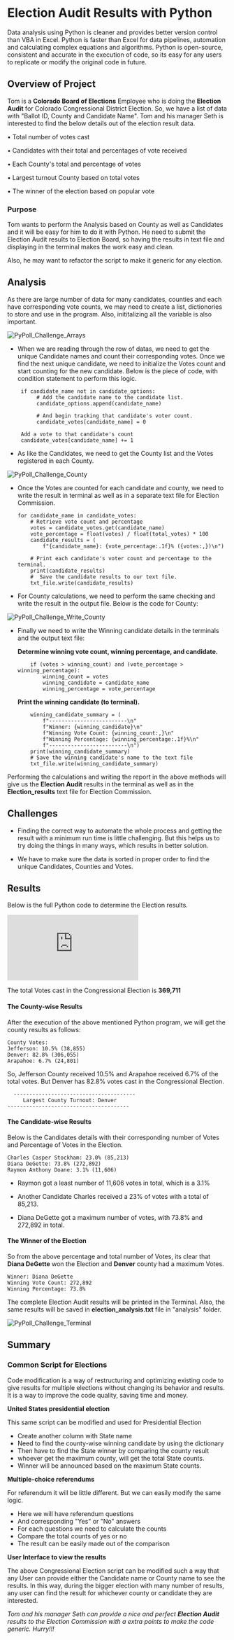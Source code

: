 # Election Audit Results with Python

Data analysis using Python is cleaner and provides better version control than VBA in Excel. Python is faster than Excel for data pipelines, automation and calculating complex equations and algorithms. Python is open-source, consistent and accurate in the execution of code, so its easy for any users to replicate or modify the original code in future.

## Overview of Project

Tom is a **Colorado Board of Elections** Employee who is doing the **Election Audit** for Colorado Congressional District Election. So, we have a list of data with "Ballot ID, County and Candidate Name". Tom and his manager Seth is interested to find the below details out of the election result data.

  •	Total number of votes cast

  •	Candidates with their total and percentages of vote received
  
  •	Each County's total and percentage of votes 
  
  •	Largest turnout County based on total votes 
  
  •	The winner of the election based on popular vote
 
### Purpose

Tom wants to perform the Analysis based on County as well as Candidates and it will be easy for him to do it with Python. He need to submit the Election Audit results to Election Board, so having the results in text file and displaying in the terminal makes the work easy and clean. 

Also, he may want to refactor the script to make it generic for any election. 

## Analysis 

As there are large number of data for many candidates, counties and each have corresponding vote counts, we may need to create a list, dictionories to store and use in the program. Also, inititalizing all the variable is also important.

![PyPoll_Challenge_Arrays](https://github.com/saranyadurairaju/Module3-Final-Assignment-Analysis/blob/main/PyPoll_Challenge_Arrays.png)

* When we are reading through the row of datas, we need to get the unique Candidate names and count their corresponding votes. Once we find the next unique candidate, we need to initialize the Votes count and start counting for the new candidate. Below is the piece of code, with condition statement to perform this logic.


       if candidate_name not in candidate_options:
            # Add the candidate name to the candidate list.
            candidate_options.append(candidate_name)

            # And begin tracking that candidate's voter count.
            candidate_votes[candidate_name] = 0
            
       Add a vote to that candidate's count
       candidate_votes[candidate_name] += 1


* As like the Candidates, we need to get the County list and the Votes registered in each County.

![PyPoll_Challenge_County](https://github.com/saranyadurairaju/Module3-Final-Assignment-Analysis/blob/main/PyPoll_Challenge_County.png)

* Once the Votes are counted for each candidate and county, we need to write the result in terminal as well as in a separate text file for Election Commission.

      for candidate_name in candidate_votes:
          # Retrieve vote count and percentage
          votes = candidate_votes.get(candidate_name)
          vote_percentage = float(votes) / float(total_votes) * 100
          candidate_results = (
              f"{candidate_name}: {vote_percentage:.1f}% ({votes:,})\n")

          # Print each candidate's voter count and percentage to the terminal.
          print(candidate_results)
          #  Save the candidate results to our text file.
          txt_file.write(candidate_results)

* For County calculations, we need to perform the same checking and write the result in the output file. Below is the code for County: 

![PyPoll_Challenge_Write_County](https://github.com/saranyadurairaju/Module3-Final-Assignment-Analysis/blob/main/PyPoll_Challenge_write_County.png)

* Finally we need to write the Winning candidate details in the terminals and the output text file:

  **Determine winning vote count, winning percentage, and candidate.**

          if (votes > winning_count) and (vote_percentage > winning_percentage):
              winning_count = votes
              winning_candidate = candidate_name
              winning_percentage = vote_percentage

  **Print the winning candidate (to terminal).**

          winning_candidate_summary = (
              f"-------------------------\n"
              f"Winner: {winning_candidate}\n"
              f"Winning Vote Count: {winning_count:,}\n"
              f"Winning Percentage: {winning_percentage:.1f}%\n"
              f"-------------------------\n")
          print(winning_candidate_summary)
          # Save the winning candidate's name to the text file
          txt_file.write(winning_candidate_summary)

Performing the calculations and writing the report in the above methods will give us the **Election Audit** results in the terminal as well as in the **Election_results** text file for Election Commission.

## Challenges

* Finding the correct way to automate the whole process and getting the result with a minimum run time is little challenging. But this helps us to try doing the things in many ways, which results in better solution. 

* We have to make sure the data is sorted in proper order to find the unique Candidates, Counties and Votes.

## Results

Below is the full Python code to determine the Election results. 

![PyPoll_Challenge](https://github.com/saranyadurairaju/Module3-Final-Assignment-Analysis/blob/main/PyPoll_Challenge.py)

The total Votes cast in the Congressional Election is **369,711**
 
#### The County-wise Results

After the execution of the above mentioned Python program, we will get the county results as follows:

	County Votes:
	Jefferson: 10.5% (38,855)
	Denver: 82.8% (306,055)
	Arapahoe: 6.7% (24,801)

  So, Jefferson County received 10.5% and Arapahoe received 6.7% of the total votes. But Denver has 82.8% votes cast in the Congressional Election. 
  
	  ---------------------------------------
	     Largest County Turnout: Denver
  	---------------------------------------

#### The Candidate-wise Results

Below is the Candidates details with their corresponding number of Votes and Percentage of Votes in the Election.

	Charles Casper Stockham: 23.0% (85,213)
	Diana DeGette: 73.8% (272,892)
	Raymon Anthony Doane: 3.1% (11,606)

* Raymon got a least number of 11,606 votes in total, which is a 3.1%

* Another Candidate Charles received a 23% of votes with a total of 85,213.

* Diana DeGette got a maximum number of votes, with 73.8% and 272,892 in total.

#### The Winner of the Election

So from the above percentage and total number of Votes, its clear that **Diana DeGette** won the Election and **Denver** county had a maximum Votes.
 
	Winner: Diana DeGette
	Winning Vote Count: 272,892
	Winning Percentage: 73.8% 	

The complete Election Audit results will be printed in the Terminal. Also, the same results will be saved in **election_analysis.txt** file in "analysis" folder.

![PyPoll_Challenge_Terminal](https://github.com/saranyadurairaju/Module3-Final-Assignment-Analysis/blob/main/PyPoll_Challenge_Terminal.png)

## Summary

### Common Script for Elections

Code modification is a way of restructuring and optimizing existing code to give results for multiple elections without changing its behavior and results. It is a way to improve the code quality, saving time and money. 

**United States presidential election**

This same script can be modified and used for Presidential Election 

- Create another column with State name
- Need to find the county-wise winning candidate by using the dictionary
- Then have to find the State winner by comparing the county result
- whoever get the maximum county, will get the total State counts.
- Winner will be announced based on the maximum State counts.

**Multiple-choice referendums**

For referendum it will be little different. But we can easily modify the same logic.

- Here we will have referendum questions 
- And corresponding "Yes" or "No" answers
- For each questions we need to calculate the counts
- Compare the total counts of yes or no
- The result can be easily made out of the comparison  

**User Interface to view the results**

The above Congressional Election script can be modified such a way that any User can provide either the Candidate name or County name to see the results. In this way, during the bigger election with many number of results, any user can find the result for whichever county or candidate they are interested. 


_Tom and his manager Seth can provide a nice and perfect **Election Audit** results to the Election Commission with a extra points to make the code generic. Hurry!!!_
